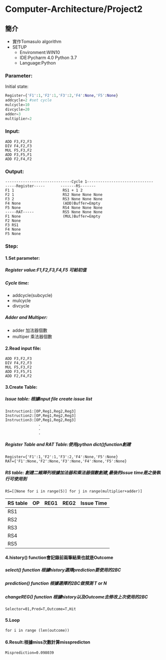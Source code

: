 # Computer-Architecture/Project2
## 簡介
* 實作Tomasulo algorithm
* SETUP
  * Environment:WIN10
  * IDE:Pycharm 4.0 Python 3.7
  * Language:Python
### Parameter:
Initial state:
```py    
Register={'F1':1,'F2':1,'F3':2,'F4':None,'F5':None}
addcycle=2 #set cycle
mulcycle=10
divcycle=20
adder=3
multiplier=2
```
### Input: 
    ADD F3,F2,F3
    DIV F4,F2,F3
    MUL F5,F3,F2
    ADD F3,F5,F1
    ADD F2,F4,F2
### Output: 
    ------------------------------Cycle 1------------------------------
    -----Register-----       -------RS-------
    F1 1                      RS1 + 1 2
    F2 1                      RS2 None None None
    F3 2                      RS3 None None None
    F4 None                   (ADD)Buffer=Empty
    F5 None                   RS4 None None None
    -----RAT-----             RS5 None None None
    F1 None                   (MUL)Buffer=Empty
    F2 None
    F3 RS1
    F4 None
    F5 None

    

### Step:
#### 1.Set parameter:
##### Register value:F1,F2,F3,F4,F5 可給初值
##### Cycle time:
- addcycle(subcycle)
- mulcycle
- divcycle
##### Adder and Multiper:
- adder 加法器個數
- multiper 乘法器個數
#### 2.Read input file:
    ADD F3,F2,F3
    DIV F4,F2,F3
    MUL F5,F3,F2
    ADD F3,F5,F1
    ADD F2,F4,F2
#### 3.Create Table:
##### Issue table: 根據input file create issue list
    Instruction1:[OP,Reg1,Reg2,Reg3]
    Instruction2:[OP,Reg1,Reg2,Reg3]
    Instruction3:[OP,Reg1,Reg2,Reg3]
                   .
                   .
                   .
##### Register Table and RAT Table:使用python dict()function創建
    Register={'F1':1,'F2':1,'F3':2,'F4':None,'F5':None}
    RAT={'F1':None,'F2':None,'F3':None,'F4':None,'F5':None}
##### RS table: 創建二維陣列根據加法器和乘法器個數創建,最後的issue time是之後執行可使用到
    RS=[[None for i in range(5)] for j in range(multiplier+adder)]
 RS table     | OP  | REG1 |REG2 |Issue Time 
 | ---------- | :-----------:  | :-----------: | :-----------:  | :-----------: |
 RS1    |     |     |      |     |
 RS2    |     |     |      |     | 
 RS3    |     |     |      |     |  
 RS4    |     |     |      |     |   
 RS5    |     |     |      |     |  

#### 4.history() function會記錄前兩筆結果也就是Outcome
##### select() function 根據history選擇prediction要使用的2BC
##### prediction() function 根據選擇的2BC做預測 T or N
##### changeREG() function 根據history以及Outcome去修改上次使用的2BC 
    Selector=01,Pred=T,Outcome=T,Hit
#### 5.Loop
    for i in range (len(outcome))
#### 6.Result:根據miss次數計算misspredicton
    Misprediction=0.098039
